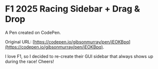 # F1 2025 Racing Sidebar + Drag & Drop

A Pen created on CodePen.

Original URL: [https://codepen.io/gibsonmurray/pen/jEOKBpq](https://codepen.io/gibsonmurray/pen/jEOKBpq).

I love F1, so I decided to re-create their GUI sidebar that always shows up during the race! Cheers!